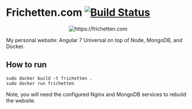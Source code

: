 # Frichetten.com [![Build Status](https://travis-ci.com/Frichetten/frichetten.github.io.svg?branch=master)](https://travis-ci.com/Frichetten/frichetten.github.io)

<p align="center">
  <img src="https://frichetten.com/images/screen.png" alt="https://frichetten.com" /> 
</p>

My personal website: Angular 7 Universal on top of Node, MongoDB, and Docker.  

## How to run

`sudo docker build -t frichetten .`  
`sudo docker run frichetten`  

Note, you will need the configured Nginx and MongoDB services to rebuild the website.
